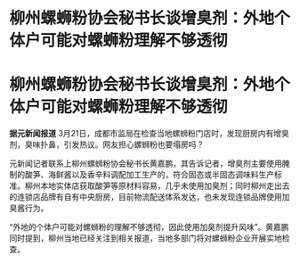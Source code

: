 # 柳州螺蛳粉协会秘书长谈增臭剂：外地个体户可能对螺蛳粉理解不够透彻

# 柳州螺蛳粉协会秘书长谈增臭剂：外地个体户可能对螺蛳粉理解不够透彻

**据元新闻报道** 3月21日，成都市监局在检查当地螺蛳粉门店时，发现厨房内有增臭剂，臭味扑鼻，引发热议。网友担心螺蛳粉也要塌房吗？

元新闻记者联系上柳州螺蛳粉协会秘书长黄嘉鹏，其告诉记者，增臭剂主要使用腌制的酸笋、海鲜酱以及香辛料调配加工生产的，符合固态或半固态调味料生产标准。柳州本地实体店获取酸笋等原材料容易，几乎未使用加臭剂；同时柳州走出去的连锁店品牌有自有中央厨房，目前物流配送体系发达，也未发现连锁品牌使用加臭酱行为。

“外地的个体户可能对螺蛳粉的理解不够透彻，因此使用加臭剂提升风味”。黄嘉鹏同时提到，柳州当地已经关注到相关报道，当地多部门将对螺蛳粉企业开展实地检查。

